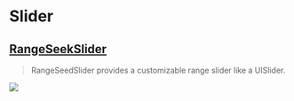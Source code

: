Slider
==

[RangeSeekSlider](https://github.com/WorldDownTown/RangeSeekSlider)
--
> RangeSeedSlider provides a customizable range slider like a UISlider.

![](https://github.com/WorldDownTown/RangeSeekSlider/raw/master/images/demo.gif)
